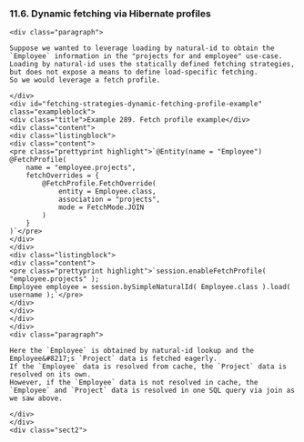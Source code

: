 ### 11.6. Dynamic fetching via Hibernate profiles

    <div class="paragraph">

    Suppose we wanted to leverage loading by natural-id to obtain the `Employee` information in the "projects for and employee" use-case.
    Loading by natural-id uses the statically defined fetching strategies, but does not expose a means to define load-specific fetching.
    So we would leverage a fetch profile.

    </div>
    <div id="fetching-strategies-dynamic-fetching-profile-example" class="exampleblock">
    <div class="title">Example 289. Fetch profile example</div>
    <div class="content">
    <div class="listingblock">
    <div class="content">
    <pre class="prettyprint highlight">`@Entity(name = "Employee")
    @FetchProfile(
        name = "employee.projects",
        fetchOverrides = {
            @FetchProfile.FetchOverride(
                entity = Employee.class,
                association = "projects",
                mode = FetchMode.JOIN
            )
        }
    )`</pre>
    </div>
    </div>
    <div class="listingblock">
    <div class="content">
    <pre class="prettyprint highlight">`session.enableFetchProfile( "employee.projects" );
    Employee employee = session.bySimpleNaturalId( Employee.class ).load( username );`</pre>
    </div>
    </div>
    </div>
    </div>
    <div class="paragraph">

    Here the `Employee` is obtained by natural-id lookup and the Employee&#8217;s `Project` data is fetched eagerly.
    If the `Employee` data is resolved from cache, the `Project` data is resolved on its own.
    However, if the `Employee` data is not resolved in cache, the `Employee` and `Project` data is resolved in one SQL query via join as we saw above.

    </div>
    </div>
    <div class="sect2">

